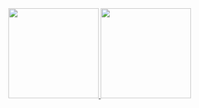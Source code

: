 <div>
  <a href="https://github.com/ricardonunes-la">
    <img height="180em" src="https://github-readme-stats.vercel.app/api?username=ricardonunes-la&show_icons=true&theme=transparent" />
  </a>
  <a href="https://github.com/ricardonunes-la">
    <img height="180em" src="https://github-readme-stats.vercel.app/api/top-langs/?username=ricardonunes-la&layout=compact&theme=transparent" />
  </a>
</div>
